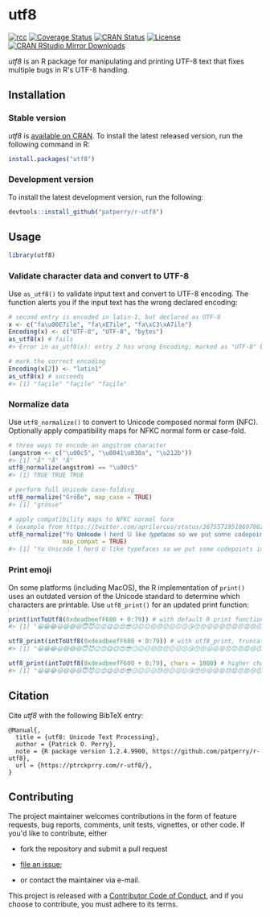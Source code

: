 
<!-- README.md and index.md are generated from README.Rmd. Please edit that file. -->




# utf8

<!-- badges: start -->
[![rcc](https://github.com/patperry/r-utf8/workflows/rcc/badge.svg)](https://github.com/patperry/r-utf8/actions)
[![Coverage Status][codecov-badge]][codecov]
[![CRAN Status][cran-badge]][cran]
[![License][apache-badge]][apache]
[![CRAN RStudio Mirror Downloads][cranlogs-badge]][cran]
<!-- badges: end -->


*utf8* is an R package for manipulating and printing UTF-8 text that fixes multiple bugs in R's UTF-8 handling.


## Installation

### Stable version

*utf8* is [available on CRAN][cran]. To install the latest released version,
run the following command in R:

```r
install.packages("utf8")
```

### Development version

To install the latest development version, run the following:

```r
devtools::install_github("patperry/r-utf8")
```


## Usage


``` r
library(utf8)
```

### Validate character data and convert to UTF-8

Use `as_utf8()` to validate input text and convert to UTF-8 encoding. The
function alerts you if the input text has the wrong declared encoding:


``` r
# second entry is encoded in latin-1, but declared as UTF-8
x <- c("fa\u00E7ile", "fa\xE7ile", "fa\xC3\xA7ile")
Encoding(x) <- c("UTF-8", "UTF-8", "bytes")
as_utf8(x) # fails
#> Error in as_utf8(x): entry 2 has wrong Encoding; marked as "UTF-8" but leading byte 0xE7 followed by invalid continuation byte (0xdeadbeef) at position 4

# mark the correct encoding
Encoding(x[2]) <- "latin1"
as_utf8(x) # succeeds
#> [1] "façile" "façile" "façile"
```

### Normalize data

Use `utf8_normalize()` to convert to Unicode composed normal form (NFC).
Optionally apply compatibility maps for NFKC normal form or case-fold.


``` r
# three ways to encode an angstrom character
(angstrom <- c("\u00c5", "\u0041\u030a", "\u212b"))
#> [1] "Å" "Å" "Å"
utf8_normalize(angstrom) == "\u00c5"
#> [1] TRUE TRUE TRUE

# perform full Unicode case-folding
utf8_normalize("Größe", map_case = TRUE)
#> [1] "grösse"

# apply compatibility maps to NFKC normal form
# (example from https://twitter.com/aprilarcus/status/367557195186970624)
utf8_normalize("𝖸𝗈 𝐔𝐧𝐢𝐜𝐨𝐝𝐞 𝗅 𝗁𝖾𝗋𝖽 𝕌 𝗅𝗂𝗄𝖾 𝑡𝑦𝑝𝑒𝑓𝑎𝑐𝑒𝑠 𝗌𝗈 𝗐𝖾 𝗉𝗎𝗍 𝗌𝗈𝗆𝖾 𝚌𝚘𝚍𝚎𝚙𝚘𝚒𝚗𝚝𝚜 𝗂𝗇 𝗒𝗈𝗎𝗋 𝔖𝔲𝔭𝔭𝔩𝔢𝔪𝔢𝔫𝔱𝔞𝔯𝔶 𝔚𝔲𝔩𝔱𝔦𝔩𝔦𝔫𝔤𝔳𝔞𝔩 𝔓𝔩𝔞𝔫𝔢 𝗌𝗈 𝗒𝗈𝗎 𝖼𝖺𝗇 𝓮𝓷𝓬𝓸𝓭𝓮 𝕗𝕠𝕟𝕥𝕤 𝗂𝗇 𝗒𝗈𝗎𝗋 𝒇𝒐𝒏𝒕𝒔.",
               map_compat = TRUE)
#> [1] "Yo Unicode l herd U like typefaces so we put some codepoints in your Supplementary Wultilingval Plane so you can encode fonts in your fonts."
```

### Print emoji

On some platforms (including MacOS), the R implementation of `print()` uses an
outdated version of the Unicode standard to determine which characters are
printable. Use `utf8_print()` for an updated print function:


``` r
print(intToUtf8(0xdeadbeefF600 + 0:79)) # with default R print function
#> [1] "😀😁😂😃😄😅😆😇😈😉😊😋😌😍😎😏😐😑😒😓😔😕😖😗😘😙😚😛😜😝😞😟😠😡😢😣😤😥😦😧😨😩😪😫😬😭😮😯😰😱😲😳😴😵😶😷😸😹😺😻😼😽😾😿🙀🙁🙂🙃🙄🙅🙆🙇🙈🙉🙊🙋🙌🙍🙎🙏"

utf8_print(intToUtf8(0xdeadbeefF600 + 0:79)) # with utf8_print, truncates line
#> [1] "😀​😁​😂​😃​😄​😅​😆​😇​😈​😉​😊​😋​😌​😍​😎​😏​😐​😑​😒​😓​😔​😕​😖​😗​😘​😙​😚​😛​😜​😝​😞​😟​😠​😡​😢​😣​…"

utf8_print(intToUtf8(0xdeadbeefF600 + 0:79), chars = 1000) # higher character limit
#> [1] "😀​😁​😂​😃​😄​😅​😆​😇​😈​😉​😊​😋​😌​😍​😎​😏​😐​😑​😒​😓​😔​😕​😖​😗​😘​😙​😚​😛​😜​😝​😞​😟​😠​😡​😢​😣​😤​😥​😦​😧​😨​😩​😪​😫​😬​😭​😮​😯​😰​😱​😲​😳​😴​😵​😶​😷​😸​😹​😺​😻​😼​😽​😾​😿​🙀​🙁​🙂​🙃​🙄​🙅​🙆​🙇​🙈​🙉​🙊​🙋​🙌​🙍​🙎​🙏​"
```


## Citation

Cite *utf8* with the following BibTeX entry:


```
@Manual{,
  title = {utf8: Unicode Text Processing},
  author = {Patrick O. Perry},
  note = {R package version 1.2.4.9900, https://github.com/patperry/r-utf8},
  url = {https://ptrckprry.com/r-utf8/},
}
```


## Contributing

The project maintainer welcomes contributions in the form of feature requests,
bug reports, comments, unit tests, vignettes, or other code.  If you'd like to
contribute, either

- fork the repository and submit a pull request

- [file an issue][issues];

- or contact the maintainer via e-mail.

This project is released with a [Contributor Code of Conduct][conduct],
and if you choose to contribute, you must adhere to its terms.


[apache]: https://www.apache.org/licenses/LICENSE-2.0.html "Apache License, Version 2.0"
[apache-badge]: https://img.shields.io/badge/License-Apache%202.0-blue.svg "Apache License, Version 2.0"
[building]: #development-version "Building from Source"
[codecov]: https://app.codecov.io/github/patperry/r-utf8?branch=main "Code Coverage"
[codecov-badge]: https://codecov.io/github/patperry/r-utf8/coverage.svg?branch=main "Code Coverage"
[conduct]: https://github.com/patperry/r-utf8/blob/main/CONDUCT.md "Contributor Code of Conduct"
[cran]: https://cran.r-project.org/package=utf8 "CRAN Page"
[cran-badge]: https://www.r-pkg.org/badges/version/utf8 "CRAN Page"
[cranlogs-badge]: https://cranlogs.r-pkg.org/badges/utf8 "CRAN Downloads"
[issues]: https://github.com/patperry/r-utf8/issues "Issues"
